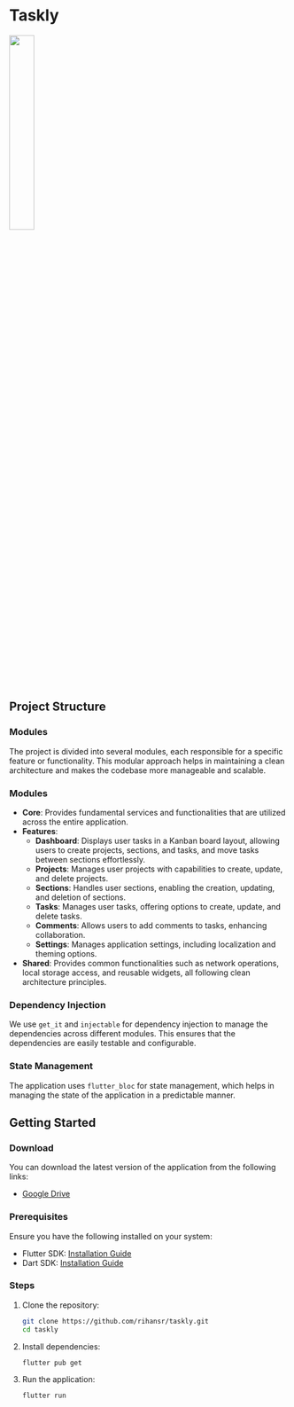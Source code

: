 # Taskly

<img src="https://github.com/rihansr/taskly/blob/main/preview.gif" width="30%" height="30%"/>

## Project Structure

### Modules

The project is divided into several modules, each responsible for a specific feature or functionality. This modular approach helps in maintaining a clean architecture and makes the codebase more manageable and scalable.

### Modules

- **Core**: Provides fundamental services and functionalities that are utilized across the entire application.
- **Features**:
    - **Dashboard**: Displays user tasks in a Kanban board layout, allowing users to create projects, sections, and tasks, and move tasks between sections effortlessly.
    - **Projects**: Manages user projects with capabilities to create, update, and delete projects.
    - **Sections**: Handles user sections, enabling the creation, updating, and deletion of sections.
    - **Tasks**: Manages user tasks, offering options to create, update, and delete tasks.
    - **Comments**: Allows users to add comments to tasks, enhancing collaboration.
    - **Settings**: Manages application settings, including localization and theming options.
- **Shared**: Provides common functionalities such as network operations, local storage access, and reusable widgets, all following clean architecture principles.

### Dependency Injection

We use `get_it` and `injectable` for dependency injection to manage the dependencies across different modules. This ensures that the dependencies are easily testable and configurable.

### State Management

The application uses `flutter_bloc` for state management, which helps in managing the state of the application in a predictable manner.

## Getting Started

### Download

You can download the latest version of the application from the following links:

- [Google Drive](https://drive.google.com/file/d/1DgOZVrJuyww-nRdiVe2T53dHYur9QAci/view?usp=sharing)

### Prerequisites

Ensure you have the following installed on your system:

- Flutter SDK: [Installation Guide](https://docs.flutter.dev/get-started/install)
- Dart SDK: [Installation Guide](https://dart.dev/get-dart)

### Steps

1. Clone the repository:
    ```sh
    git clone https://github.com/rihansr/taskly.git
    cd taskly
    ```

2. Install dependencies:
    ```sh
    flutter pub get
    ```

3. Run the application:
    ```sh
    flutter run
    ```
